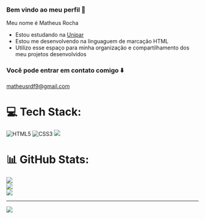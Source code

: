 ### Bem vindo ao meu perfil 💙

Meu nome é Matheus Rocha 

- Estou estudando na [Unipar]([https://www.alura.com.br](https://www.unipar.br/))
- Estou me desenvolvendo na linguaguem de marcação HTML
- Utilizo esse espaço para minha organização e compartilhamento dos meu projetos desenvolvidos

### Você pode entrar em contato comigo ⬇️

matheusrdf9@gmail.com

# 💻 Tech Stack:
![HTML5](https://img.shields.io/badge/html5-%23E34F26.svg?style=for-the-badge&logo=html5&logoColor=white) ![CSS3](https://img.shields.io/badge/css3-%231572B6.svg?style=for-the-badge&logo=css3&logoColor=white) ![](https://img.shields.io/badge/JavaScript-323330?style=for-the-badge&logo=javascript&logoColor=F7DF1E)

# 📊 GitHub Stats:
![](https://github-readme-stats.vercel.app/api?username=MatheusRochaDev&theme=dark&hide_border=false&include_all_commits=false&count_private=false)<br/>
![](https://github-readme-streak-stats.herokuapp.com/?user=MatheusRochaDev&theme=dark&hide_border=false)<br/>
![](https://github-readme-stats.vercel.app/api/top-langs/?username=MatheusRochaDev&theme=dark&hide_border=false&include_all_commits=false&count_private=false&layout=compact)

---
[![](https://visitcount.itsvg.in/api?id=MatheusRochaDev&icon=0&color=0)](https://visitcount.itsvg.in)

<!-- Proudly created with GPRM ( https://gprm.itsvg.in ) -->
